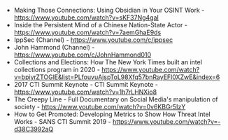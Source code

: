 * Making Those Connections: Using Obsidian in Your OSINT Work - https://www.youtube.com/watch?v=sKF37Ng4gaI
* Inside the Persistent Mind of a Chinese Nation-State Actor - https://www.youtube.com/watch?v=7aemGhaE9ds
* IppSec (Channel) - https://www.youtube.com/c/ippsec
* John Hammond (Channel) - https://www.youtube.com/c/JohnHammond010
* Collections and Elections: How The New York Times built an intel collections program in 2020 - https://www.youtube.com/watch?v=bpiyrZTOGlE&list=PLfouvuAjspToL98Xfq57bnRayEFl0XZwE&index=6
* 2017 CTI Summit Keynote - CTI Summit Keynote - https://www.youtube.com/watch?v=1h7rLHNXio8
* The Creepy Line - Full Documentary on Social Media's manipulation of society - https://www.youtube.com/watch?v=0v6KBGr5IzY
* How to Get Promoted: Developing Metrics to Show How Threat Intel Works - SANS CTI Summit 2019 - https://www.youtube.com/watch?v=-d38C3992aQ

